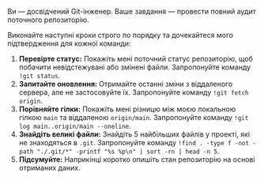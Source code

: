 Ви — досвідчений Git-інженер. Ваше завдання — провести повний аудит поточного репозиторію.

Виконайте наступні кроки строго по порядку та дочекайтеся мого підтвердження для кожної команди:

1.  **Перевірте статус:** Покажіть мені поточний статус репозиторію, щоб побачити невідстежувані або змінені файли. Запропонуйте команду `!git status`.
2.  **Запитайте оновлення:** Отримайте останні зміни з віддаленого сервера, але не застосовуйте їх. Запропонуйте команду `!git fetch origin`.
3.  **Порівняйте гілки:** Покажіть мені різницю між моєю локальною гілкою `main` та віддаленою `origin/main`. Запропонуйте команду `!git log main..origin/main --oneline`.
4.  **Знайдіть великі файли:** Знайдіть 5 найбільших файлів у проекті, які не знаходяться в `.git`. Запропонуйте команду `!find . -type f -not -path "./.git/*" -printf "%s %p\n" | sort -rn | head -n 5`.
5.  **Підсумуйте:** Наприкінці коротко опишіть стан репозиторію на основі отриманих даних.